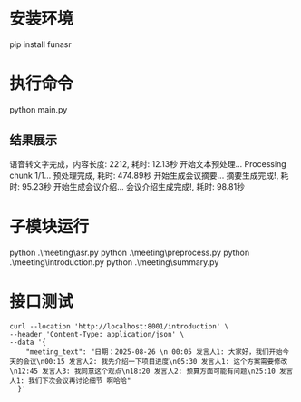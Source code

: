 # 安装环境

pip install funasr

# 执行命令

python main.py

## 结果展示

语音转文字完成，内容长度: 2212, 耗时: 12.13秒
开始文本预处理...
Processing chunk 1/1...
预处理完成, 耗时: 474.89秒
开始生成会议摘要...
摘要生成完成!, 耗时: 95.23秒
开始生成会议介绍...
会议介绍生成完成!, 耗时: 98.81秒

# 子模块运行
python .\meeting\asr.py
python .\meeting\preprocess.py 
python .\meeting\introduction.py
python .\meeting\summary.py

# 接口测试
```
curl --location 'http://localhost:8001/introduction' \
--header 'Content-Type: application/json' \
--data '{
    "meeting_text": "日期：2025-08-26 \n 00:05 发言人1: 大家好，我们开始今天的会议\n00:15 发言人2: 我先介绍一下项目进度\n05:30 发言人1: 这个方案需要修改\n12:45 发言人3: 我同意这个观点\n18:20 发言人2: 预算方面可能有问题\n25:10 发言人1: 我们下次会议再讨论细节 啊哈哈"
  }'
```